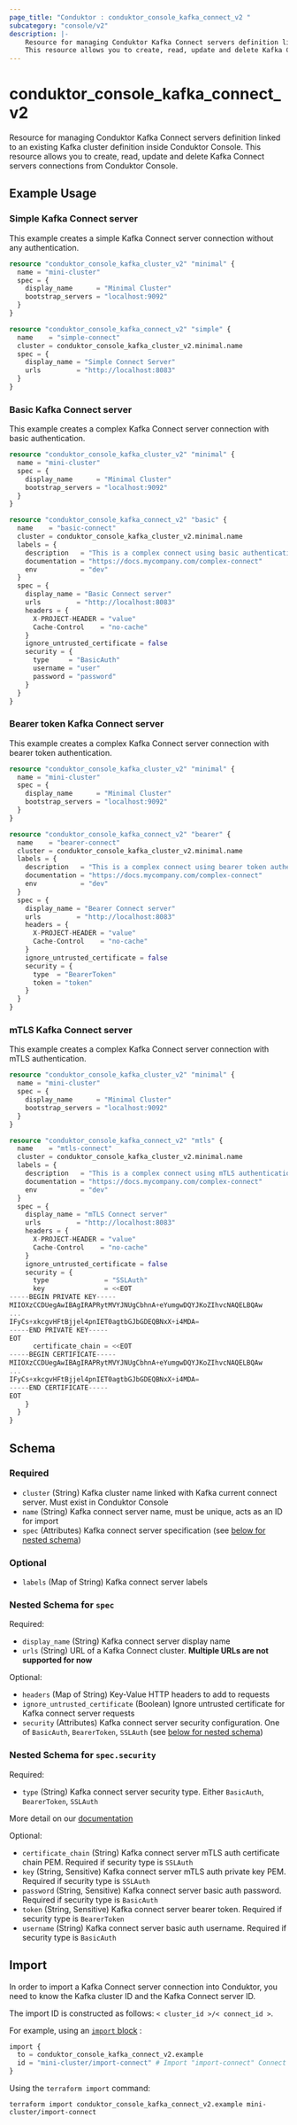 ```yaml
---
page_title: "Conduktor : conduktor_console_kafka_connect_v2 "
subcategory: "console/v2"
description: |-
    Resource for managing Conduktor Kafka Connect servers definition linked to an existing Kafka cluster definition inside Conduktor Console.
    This resource allows you to create, read, update and delete Kafka Connect servers connections from Conduktor Console.
---
```


# conduktor_console_kafka_connect_v2

Resource for managing Conduktor Kafka Connect servers definition linked to an existing Kafka cluster definition inside Conduktor Console.
This resource allows you to create, read, update and delete Kafka Connect servers connections from Conduktor Console.

## Example Usage

### Simple Kafka Connect server
This example creates a simple Kafka Connect server connection without any authentication.
```terraform
resource "conduktor_console_kafka_cluster_v2" "minimal" {
  name = "mini-cluster"
  spec = {
    display_name      = "Minimal Cluster"
    bootstrap_servers = "localhost:9092"
  }
}

resource "conduktor_console_kafka_connect_v2" "simple" {
  name    = "simple-connect"
  cluster = conduktor_console_kafka_cluster_v2.minimal.name
  spec = {
    display_name = "Simple Connect Server"
    urls         = "http://localhost:8083"
  }
}
```

### Basic Kafka Connect server
This example creates a complex Kafka Connect server connection with basic authentication.
```terraform
resource "conduktor_console_kafka_cluster_v2" "minimal" {
  name = "mini-cluster"
  spec = {
    display_name      = "Minimal Cluster"
    bootstrap_servers = "localhost:9092"
  }
}

resource "conduktor_console_kafka_connect_v2" "basic" {
  name    = "basic-connect"
  cluster = conduktor_console_kafka_cluster_v2.minimal.name
  labels = {
    description   = "This is a complex connect using basic authentication"
    documentation = "https://docs.mycompany.com/complex-connect"
    env           = "dev"
  }
  spec = {
    display_name = "Basic Connect server"
    urls         = "http://localhost:8083"
    headers = {
      X-PROJECT-HEADER = "value"
      Cache-Control    = "no-cache"
    }
    ignore_untrusted_certificate = false
    security = {
      type     = "BasicAuth"
      username = "user"
      password = "password"
    }
  }
}
```

### Bearer token Kafka Connect server
This example creates a complex Kafka Connect server connection with bearer token authentication.
```terraform
resource "conduktor_console_kafka_cluster_v2" "minimal" {
  name = "mini-cluster"
  spec = {
    display_name      = "Minimal Cluster"
    bootstrap_servers = "localhost:9092"
  }
}

resource "conduktor_console_kafka_connect_v2" "bearer" {
  name    = "bearer-connect"
  cluster = conduktor_console_kafka_cluster_v2.minimal.name
  labels = {
    description   = "This is a complex connect using bearer token authentication"
    documentation = "https://docs.mycompany.com/complex-connect"
    env           = "dev"
  }
  spec = {
    display_name = "Bearer Connect server"
    urls         = "http://localhost:8083"
    headers = {
      X-PROJECT-HEADER = "value"
      Cache-Control    = "no-cache"
    }
    ignore_untrusted_certificate = false
    security = {
      type  = "BearerToken"
      token = "token"
    }
  }
}
```

### mTLS Kafka Connect server
This example creates a complex Kafka Connect server connection with mTLS authentication.
```terraform
resource "conduktor_console_kafka_cluster_v2" "minimal" {
  name = "mini-cluster"
  spec = {
    display_name      = "Minimal Cluster"
    bootstrap_servers = "localhost:9092"
  }
}

resource "conduktor_console_kafka_connect_v2" "mtls" {
  name    = "mtls-connect"
  cluster = conduktor_console_kafka_cluster_v2.minimal.name
  labels = {
    description   = "This is a complex connect using mTLS authentication"
    documentation = "https://docs.mycompany.com/complex-connect"
    env           = "dev"
  }
  spec = {
    display_name = "mTLS Connect server"
    urls         = "http://localhost:8083"
    headers = {
      X-PROJECT-HEADER = "value"
      Cache-Control    = "no-cache"
    }
    ignore_untrusted_certificate = false
    security = {
      type              = "SSLAuth"
      key               = <<EOT
-----BEGIN PRIVATE KEY-----
MIIOXzCCDUegAwIBAgIRAPRytMVYJNUgCbhnA+eYumgwDQYJKoZIhvcNAQELBQAw
...
IFyCs+xkcgvHFtBjjel4pnIET0agtbGJbGDEQBNxX+i4MDA=
-----END PRIVATE KEY-----
EOT
      certificate_chain = <<EOT
-----BEGIN CERTIFICATE-----
MIIOXzCCDUegAwIBAgIRAPRytMVYJNUgCbhnA+eYumgwDQYJKoZIhvcNAQELBQAw
...
IFyCs+xkcgvHFtBjjel4pnIET0agtbGJbGDEQBNxX+i4MDA=
-----END CERTIFICATE-----
EOT
    }
  }
}
```

<!-- schema generated by tfplugindocs -->
## Schema

### Required

- `cluster` (String) Kafka cluster name linked with Kafka current connect server. Must exist in Conduktor Console
- `name` (String) Kafka connect server name, must be unique, acts as an ID for import
- `spec` (Attributes) Kafka connect server specification (see [below for nested schema](#nestedatt--spec))

### Optional

- `labels` (Map of String) Kafka connect server labels

<a id="nestedatt--spec"></a>
### Nested Schema for `spec`

Required:

- `display_name` (String) Kafka connect server display name
- `urls` (String) URL of a Kafka Connect cluster. **Multiple URLs are not supported for now**

Optional:

- `headers` (Map of String) Key-Value HTTP headers to add to requests
- `ignore_untrusted_certificate` (Boolean) Ignore untrusted certificate for Kafka connect server requests
- `security` (Attributes) Kafka connect server security configuration. One of `BasicAuth`, `BearerToken`, `SSLAuth` (see [below for nested schema](#nestedatt--spec--security))

<a id="nestedatt--spec--security"></a>
### Nested Schema for `spec.security`

Required:

- `type` (String) Kafka connect server security type. Either `BasicAuth`, `BearerToken`, `SSLAuth`

 More detail on our [documentation](https://docs.conduktor.io/platform/reference/resource-reference/console/#kafkaconnectcluster)

Optional:

- `certificate_chain` (String) Kafka connect server mTLS auth certificate chain PEM. Required if security type is `SSLAuth`
- `key` (String, Sensitive) Kafka connect server mTLS auth private key PEM. Required if security type is `SSLAuth`
- `password` (String, Sensitive) Kafka connect server basic auth password. Required if security type is `BasicAuth`
- `token` (String, Sensitive) Kafka connect server bearer token. Required if security type is `BearerToken`
- `username` (String) Kafka connect server basic auth username. Required if security type is `BasicAuth`





## Import

In order to import a Kafka Connect server connection into Conduktor, you need to know the Kafka cluster ID and the Kafka Connect server ID.

The import ID is constructed as follows: `< cluster_id >/< connect_id >`.

For example, using an [`import` block](https://developer.hashicorp.com/terraform/language/import) :
```terraform
import {
  to = conduktor_console_kafka_connect_v2.example
  id = "mini-cluster/import-connect" # Import "import-connect" Connect server for "mini-cluster" Kafka cluster
}
```

Using the `terraform import` command:
```shell
terraform import conduktor_console_kafka_connect_v2.example mini-cluster/import-connect
```

